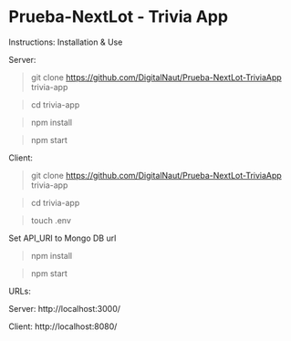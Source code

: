 # Prueba-NextLot - Trivia App

Instructions: Installation & Use

Server:
> git clone https://github.com/DigitalNaut/Prueba-NextLot-TriviaApp trivia-app

> cd trivia-app

> npm install

> npm start

Client:
> git clone https://github.com/DigitalNaut/Prueba-NextLot-TriviaApp trivia-app

> cd trivia-app

> touch .env 

Set API_URI to Mongo DB url

> npm install

> npm start
  
URLs:

Server: http://localhost:3000/ 

Client: http://localhost:8080/ 

